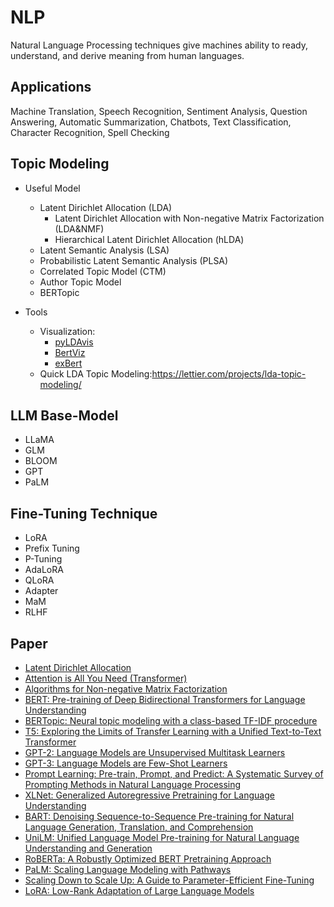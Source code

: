 # NLP
Natural Language Processing techniques give machines ability to ready, understand, and derive meaning from human languages.

Applications
--------------- 

Machine Translation, Speech Recognition, Sentiment Analysis, Question Answering, Automatic Summarization, Chatbots, Text Classification, Character Recognition, Spell Checking

Topic Modeling
--------------- 

- Useful Model
  - Latent Dirichlet Allocation (LDA)
     - Latent Dirichlet Allocation with Non-negative Matrix Factorization (LDA&NMF)
     - Hierarchical Latent Dirichlet Allocation (hLDA)
  - Latent Semantic Analysis (LSA)
  - Probabilistic Latent Semantic Analysis (PLSA)
  - Correlated Topic Model (CTM)
  - Author Topic Model
  - BERTopic


- Tools
  - Visualization: 
     - [pyLDAvis](https://github.com/bmabey/pyLDAvis/tree/master/notebooks)
     - [BertViz](https://github.com/jessevig/bertviz)
     - [exBert](https://huggingface.co/exbert/?model=bert-base-cased&modelKind=bidirectional&sentence=The%20girl%20ran%20to%20a%20local%20pub%20to%20escape%20the%20din%20of%20her%20city.&layer=0&heads=..0,1,2,3,4,5,6,7,8,9,10,11&threshold=0.7&tokenInd=null&tokenSide=null&maskInds=..&hideClsSep=true)
  - Quick LDA Topic Modeling:<https://lettier.com/projects/lda-topic-modeling/>


LLM Base-Model
---------------
- LLaMA
- GLM
- BLOOM
- GPT
- PaLM 

Fine-Tuning Technique
---------------------

- LoRA
- Prefix Tuning
- P-Tuning
- AdaLoRA
- QLoRA
- Adapter
- MaM
- RLHF

Paper
--------------- 
- [Latent Dirichlet Allocation](https://ai.stanford.edu/~ang/papers/jair03-lda.pdf)
- [Attention is All You Need (Transformer)](https://arxiv.org/pdf/1706.03762.pdf)
- [Algorithms for Non-negative Matrix Factorization](https://proceedings.neurips.cc/paper/2000/file/f9d1152547c0bde01830b7e8bd60024c-Paper.pdf)
- [BERT: Pre-training of Deep Bidirectional Transformers for
Language Understanding](https://arxiv.org/pdf/1810.04805.pdf)
- [BERTopic: Neural topic modeling with a class-based TF-IDF procedure](https://arxiv.org/pdf/2203.05794.pdf)
- [T5: Exploring the Limits of Transfer Learning with a Unified
Text-to-Text Transformer](https://arxiv.org/pdf/1910.10683.pdf)
- [GPT-2: Language Models are Unsupervised Multitask Learners](https://d4mucfpksywv.cloudfront.net/better-language-models/language_models_are_unsupervised_multitask_learners.pdf)
- [GPT-3: Language Models are Few-Shot Learners](https://arxiv.org/pdf/2005.14165.pdf)
- [Prompt Learning: Pre-train, Prompt, and Predict: A Systematic Survey of
Prompting Methods in Natural Language Processing](https://arxiv.org/pdf/2107.13586.pdf)
- [XLNet: Generalized Autoregressive Pretraining for Language Understanding](https://arxiv.org/pdf/1906.08237.pdf)
- [BART: Denoising Sequence-to-Sequence Pre-training for Natural
Language Generation, Translation, and Comprehension](https://arxiv.org/pdf/1910.13461.pdf)
- [UniLM: Unified Language Model Pre-training for Natural Language Understanding and Generation](https://arxiv.org/pdf/1905.03197.pdf)
- [RoBERTa: A Robustly Optimized BERT Pretraining Approach](https://arxiv.org/pdf/1907.11692.pdf)
- [PaLM: Scaling Language Modeling with Pathways](https://arxiv.org/pdf/2204.02311v5.pdf)
- [Scaling Down to Scale Up: A Guide to Parameter-Efficient Fine-Tuning](https://arxiv.org/pdf/2303.15647.pdf)
- [LoRA: Low-Rank Adaptation of Large Language Models](https://arxiv.org/pdf/2106.09685.pdf)
